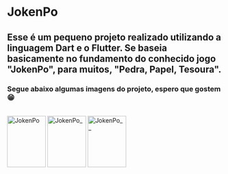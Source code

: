 # JokenPo

## Esse é um pequeno projeto realizado utilizando a linguagem Dart e o Flutter. Se baseia basicamente no fundamento do conhecido jogo "JokenPo", para muitos, "Pedra, Papel, Tesoura". 

### Segue abaixo algumas imagens do projeto, espero que gostem 😁

<div style="display: inline_block"><br>
  <img alt="JokenPo" height="120" width="90" src="https://cdn.discordapp.com/attachments/758866002968182795/929876758436675664/WhatsApp_Image_2022-01-09_at_8.02.06_PM_1.jpeg"/>
  <img alt="JokenPo_" height="120" width="90" src="https://cdn.discordapp.com/attachments/758866002968182795/929876758667358238/WhatsApp_Image_2022-01-09_at_8.02.06_PM.jpeg"/>
  <img alt="JokenPo__" height="120" width="90" src="https://cdn.discordapp.com/attachments/758866002968182795/929876759015477299/WhatsApp_Image_2022-01-09_at_8.02.06_PM_2.jpeg"/> 
</div>
